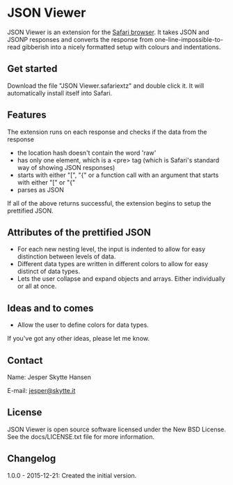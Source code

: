 JSON Viewer
===========
JSON Viewer is an extension for the [Safari browser](http://www.apple.com/safari/ "Safari browser"). It takes JSON and JSONP responses and converts the response from one-line-impossible-to-read gibberish into a nicely formatted setup with colours and indentations. 

Get started
-----------
Download the file "JSON Viewer.safariextz" and double click it. It will automatically install itself into Safari.

Features
--------
The extension runs on each response and checks if the data from the response

- the location hash doesn't contain the word 'raw'
- has only one element, which is a &lt;pre&gt; tag (which is Safari's standard way of showing JSON responses)
- starts with either "[", "{" or a function call with an argument that starts with either "[" or "{"
- parses as JSON

If all of the above returns successful, the extension begins to setup the prettified JSON.

Attributes of the prettified JSON
---------------------------------
- For each new nesting level, the input is indented to allow for easy distinction between levels of data.
- Different data types are written in different colors to allow for easy distinct of data types.
- Lets the user collapse and expand objects and arrays. Either individually or all at once.

Ideas and to comes
------------------
- Allow the user to define colors for data types.

If you've got any other ideas, please let me know.

Contact
--------
Name: Jesper Skytte Hansen

E-mail: jesper@skytte.it

License
-------
JSON Viewer is open source software licensed under the New BSD License. See the docs/LICENSE.txt file for more information.

Changelog
---------
1.0.0 - 2015-12-21:
Created the initial version.